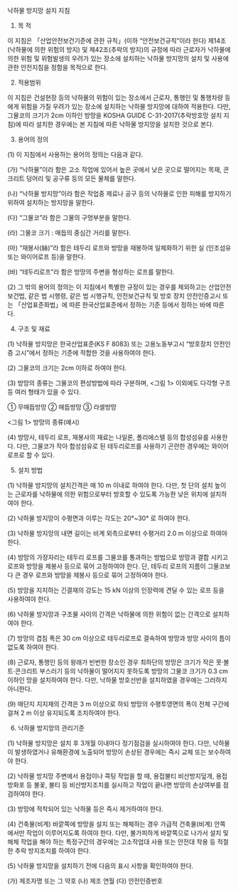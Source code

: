 ﻿낙하물 방지망 설치 지침

1. 목 적

이 지침은 「산업안전보건기준에 관한 규칙」(이하 “안전보건규칙”이라 한다) 제14조(낙하물에 의한 위험의 방지) 및 제42조(추락의 방지)의 규정에 따라 근로자가 낙하물에 의한 위험 및 위험발생의 우려가 있는 장소에 설치하는 낙하물 방지망의 설치 및 사용에 관한 안전지침을 정함을 목적으로 한다.

2. 적용범위

이 지침은 건설현장 등의 낙하물의 위험이 있는 장소에서 근로자, 통행인 및 통행차량 등에게 위험을 가칠 우려가 있는 장소에 설치하는 낙하물 방지망에 대하여 적용한다. 다만, 그물코의 크기가 2cm 이하인 방망을 KOSHA GUIDE C-31-2017(추락방호망 설치 지침)에 따라 설치한 경우에는 본 지침에 따른 낙하물 방지망을 설치한 것으로 본다.

3. 용어의 정의

(1) 이 지침에서 사용하는 용어의 정의는 다음과 같다.

(가) “낙하물”이라 함은 고소 작업에 있어서 높은 곳에서 낮은 곳으로 떨어지는 목재, 콘크리트 덩어리 및 공구류 등의 모든 물체를 말한다.

(나) “낙하물 방지망”이라 함은 작업중 제료나 공구 등의 낙하물로 인한 피해를 방지하기 위하여 설치하는 방지망을 말한다.

(다) “그물코”라 함은 그물의 구멍부분을 말한다.

(라) 그물코 크기 : 매듭의 중심간 거리를 말한다.

(마) “재봉사(絲)”라 함은 테두리 로프와 방망을 재봉하여 일체화하기 위한 실 (인조섬유 또는 와이어로프 등)을 말한다.

(바) “테두리로프”라 함은 방망의 주변을 형성하는 로프를 말한다.

(2) 그 밖의 용어의 정의는 이 지침에서 특별한 규정이 있는 경우를 제외하고는 산업안전보건법, 같은 법 시행령, 같은 법 시행규칙, 안전보건규칙 및 방호 장치 안전인증고시 또는 「산업표준화법」에 따른 한국산업표준에서 정하는 기준 등에서 정하는 바에 따른다.

4. 구조 및 재료

(1) 낙하물 방지망은 한국산업표준(KS F 8083) 또는 고용노동부고시 “방호장치 안전인증 고시”에서 정하는 기준에 적합한 것을 사용하여야 한다.

(2) 그물코의 크기는 2cm 이하로 하여야 한다.

(3) 방망의 종류는 그물코의 편성방법에 따라 구분하며, <그림 1> 이외에도 다각형 구조 등 여러 형태가 있을 수 있다.

① 무매듭방망 ② 매듭방망 ③ 라셀방망

<그림 1> 방망의 종류(예시)

(4) 방망사, 테두리 로프, 재봉사의 재료는 나일론, 폴리에스텔 등의 합성섬유를 사용한다. 다만, 그물코가 작아 합성섬유로 된 테두리로프를 사용하기 곤란한 경우에는 와이어로프로 할 수 있다.

5. 설치 방법

(1) 낙하물 방지망의 설치간격은 매 10 m 이내로 하여야 한다. 다만, 첫 단의 설치 높이는 근로자를 낙하물에 의한 위험으로부터 방호할 수 있도록 가능한 낮은 위치에 설치하여야 한다.

(2) 낙하물 방지망이 수평면과 이루는 각도는 20°~30° 로 하여야 한다.

(3) 낙하물 방지망의 내면 길이는 비계 외측으로부터 수평거리 2.0 m 이상으로 하여야 한다.

(4) 방망의 가장자리는 테두리 로프를 그물코를 통과하는 방법으로 방망과 결합 시키고 로프와 방망을 제봉사 등으로 묶어 고정하여야 한다. 단, 테두리 로프의 지름이 그물코보다 큰 경우 로프와 방망을 제봉사 등으로 묶어 고정하여야 한다.

(5) 방망을 지지하는 긴결재의 강도는 15 kN 이상의 인장력에 견딜 수 있는 로프 등을 사용하여야 한다.

(6) 낙하물 방지망과 구조물 사이의 간격은 낙하물에 의한 위험이 없는 간격으로 설치하여야 한다.

(7) 방망의 겹침 폭은 30 cm 이상으로 테두리로프로 결속하여 방망과 방망 사이의 틈이 없도록 하여야 한다.

(8) 근로자, 통행인 등의 왕래가 빈번한 장소인 경우 최하단의 방망은 크기가 작은 못·볼트·콘크리트 부스러기 등의 낙하물이 떨어지지 못하도록 방망의 그물코 크기가 0.3 cm 이하인 망을 설치하여야 한다. 다만, 낙하물 방호선반을 설치하였을 경우에는 그러하지 아니한다.

(9) 매단지 지지재의 간격은 3 m 이상으로 하되 방망의 수평투영면의 폭이 전체 구간에 걸쳐 2 m 이상 유지되도록 조치하여야 한다.

6. 낙하물 방지망의 관리기준

(1) 낙하물 방지망은 설치 후 3개월 이내마다 정기점검을 실시하여야 한다. 다만, 낙하물이 발생하였거나 유해환경에 노출되어 방망이 손상된 경우에는 즉시 교체 또는 보수하여야 한다.

(2) 낙하물 방지망 주변에서 용접이나 콕팅 작업을 할 때, 용접불티 비산방지덮개, 용접방화포 등 불꽃, 불티 등 비산방지조치를 실시하고 작업이 끝나면 방망의 손상여부를 점검하여야 한다.

(3) 방망에 적착되어 있는 낙하물 등은 즉시 제거하여야 한다.

(4) 건축물(비계) 바깥쪽에 방망을 설치 또는 해체하는 경우 가급적 건축물(비계) 안쪽에서만 작업이 이루어지도록 하여야 한다. 다만, 불가피하게 바깥쪽으로 나가서 설치 및 해체 작업을 해야 하는 특정구간의 경우에는 고소작업대 사용 또는 안전대 착용 등 적절한 추락 방지조치를 하여야 한다.

(5) 낙하물 방지망을 설치하기 전에 다음의 표시 사항을 확인하여야 한다.

(가) 제조자명 또는 그 약호
(나) 제조 연월
(다) 안전인증번호

